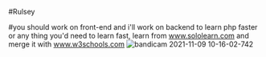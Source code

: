 #Rulsey

#you should work on front-end and i'll work on backend 
to learn php faster or any thing you'd need to learn fast, learn from www.sololearn.com
and merge it with www.w3schools.com
![bandicam 2021-11-09 10-16-02-742](https://user-images.githubusercontent.com/91748627/144095889-c459dff9-d1d5-469d-abbb-0ddb30fca694.jpg)
